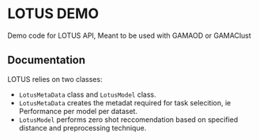 # LOTUS DEMO
Demo code for LOTUS API, Meant to be used with GAMAOD or GAMAClust

## Documentation
LOTUS relies on two classes:
* `LotusMetaData` class and `LotusModel` class.
* `LotusMetaData` creates the metadat required for task selecition, ie Performance per model per dataset.
* `LotusModel` performs zero shot reccomendation based on specified distance and preprocessing technique.